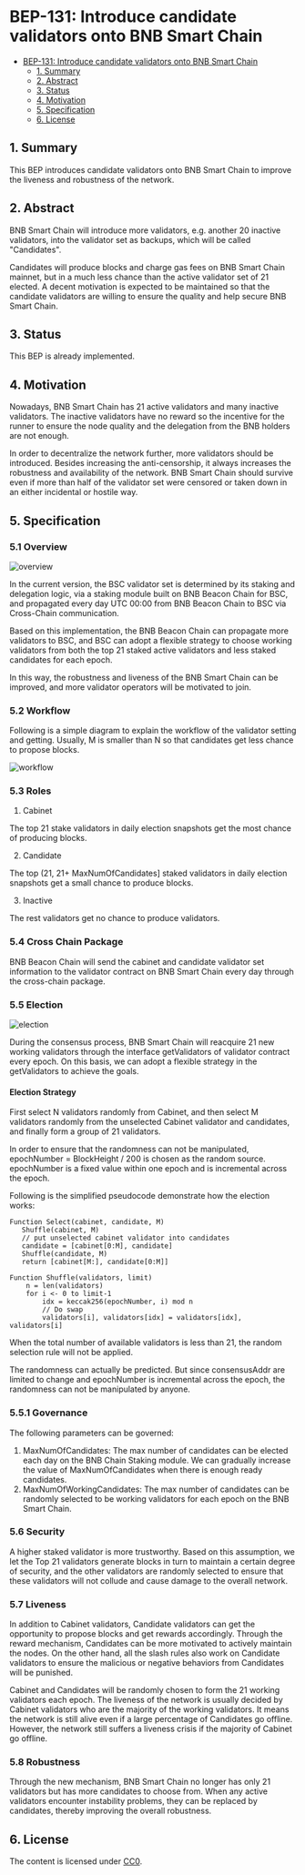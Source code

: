 # BEP-131: Introduce candidate validators onto BNB Smart Chain

- [BEP-131: Introduce candidate validators onto BNB Smart Chain](https://github.com/bnb-chain/BEPs/pull/131)
    - [1. Summary](#1-summary)
    - [2. Abstract](#2-abstract)
    - [3. Status](#3-status)
    - [4. Motivation](#4-motivation)
    - [5. Specification](#5-specification)
    - [6. License](#6-license)

## 1. Summary

This BEP introduces candidate validators onto BNB Smart Chain to improve the liveness and robustness of the network.

## 2. Abstract

BNB Smart Chain will introduce more validators, e.g. another 20 inactive validators, into the validator set as backups, which will be called "Candidates".

Candidates will produce blocks and charge gas fees on BNB Smart Chain mainnet, but in a much less chance than the active validator set of 21 elected. A decent motivation is expected to be maintained so that the candidate validators are willing to ensure the quality and help secure BNB Smart Chain.

## 3. Status
This BEP is already implemented.

## 4. Motivation

Nowadays, BNB Smart Chain has 21 active validators and many inactive validators. The inactive validators have no reward so the incentive for the runner to ensure the node quality and the delegation from the BNB holders are not enough.

In order to decentralize the network further, more validators should be introduced. Besides increasing the anti-censorship, it always increases the robustness and availability of the network. BNB Smart Chain should survive even if more than half of the validator set were censored or taken down in an either incidental or hostile way.

## 5. Specification

### 5.1 Overview
![overview](./assets/bep-131/5.1_overview.png)

In the current version, the BSC validator set is determined by its staking and delegation logic, via a staking module built on BNB Beacon Chain for BSC, and propagated every day UTC 00:00 from BNB Beacon Chain to BSC via Cross-Chain communication.

Based on this implementation, the BNB Beacon Chain can propagate more validators to BSC, and BSC can adopt a flexible strategy to choose working validators from both the top 21 staked active validators and less staked candidates for each epoch.

In this way, the robustness and liveness of the BNB Smart Chain can be improved, and more validator operators will be motivated to join.

### 5.2 Workflow
Following is a simple diagram to explain the workflow of the validator setting and getting. Usually, M is smaller than N so that candidates get less chance to propose blocks.

![workflow](./assets/bep-131/5.2_workflow.png)

### 5.3 Roles
  1. Cabinet
  
   The top 21 stake validators in daily election snapshots get the most chance of producing blocks.
  
  2. Candidate

   The top (21, 21+ MaxNumOfCandidates] staked validators in daily election snapshots get a small chance to produce blocks.
  
  3. Inactive

   The rest validators get no chance to produce validators.

### 5.4 Cross Chain Package
BNB Beacon Chain will send the cabinet and candidate validator set information to the validator contract on BNB Smart Chain every day through the cross-chain package.

### 5.5 Election
![election](./assets/bep-131/5.5_election.png)

During the consensus process, BNB Smart Chain will reacquire 21 new working validators through the interface getValidators of validator contract every epoch. On this basis, we can adopt a flexible strategy in the getValidators to achieve the goals.

#### Election Strategy
First select N validators randomly from Cabinet, and then select M validators randomly from the unselected Cabinet validator and candidates, and finally form a group of 21 validators.

In order to ensure that the randomness can not be manipulated, epochNumber = BlockHeight / 200 is chosen as the random source. epochNumber is a fixed value within one epoch and is incremental across the epoch.

Following is the simplified pseudocode demonstrate how the election works:

```
Function Select(cabinet, candidate, M)
   Shuffle(cabinet, M)
   // put unselected cabinet validator into candidates
   candidate = [cabinet[0:M], candidate]
   Shuffle(candidate, M)
   return [cabinet[M:], candidate[0:M]]
       
Function Shuffle(validators, limit)
    n = len(validators)
    for i <- 0 to limit-1
        idx = keccak256(epochNumber, i) mod n
        // Do swap 
        validators[i], validators[idx] = validators[idx], validators[i]
```

When the total number of available validators is less than 21, the random selection rule will not be applied.

The randomness can actually be predicted. But since consensusAddr are limited to change and epochNumber is incremental across the epoch, the randomness can not be manipulated by anyone.

### 5.5.1 Governance
The following parameters can be governed:
1. MaxNumOfCandidates: The max number of candidates can be elected each day on the BNB Chain Staking module. We can gradually increase the value of MaxNumOfCandidates when there is enough ready candidates.
2. MaxNumOfWorkingCandidates: The max number of candidates can be randomly selected to be working validators for each epoch on the BNB Smart Chain.
### 5.6 Security
A higher staked validator is more trustworthy. Based on this assumption, we let the Top 21 validators generate blocks in turn to maintain a certain degree of security, and the other validators are randomly selected to ensure that these validators will not collude and cause damage to the overall network.

### 5.7 Liveness
In addition to Cabinet validators, Candidate validators can get the opportunity to propose blocks and get rewards accordingly. Through the reward mechanism, Candidates can be more motivated to actively maintain the nodes. On the other hand, all the slash rules also work on Candidate validators to ensure the malicious or negative behaviors from Candidates  will be punished.     

Cabinet and Candidates will be randomly chosen to form the 21 working validators each epoch. The liveness of the network is usually decided by Cabinet validators who are the majority of the working validators. It means the network is still alive even if a large percentage of Candidates go offline. However, the network still suffers a liveness crisis if the majority of Cabinet go offline. 

### 5.8 Robustness
Through the new mechanism, BNB Smart Chain no longer has only 21 validators but has more candidates to choose from. When any active validators encounter instability problems, they can be replaced by candidates, thereby improving the overall robustness.

## 6. License

The content is licensed under [CC0](https://creativecommons.org/publicdomain/zero/1.0/).
